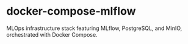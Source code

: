 # docker-compose-mlflow
MLOps infrastructure stack featuring MLflow, PostgreSQL, and MinIO, orchestrated with Docker Compose.
